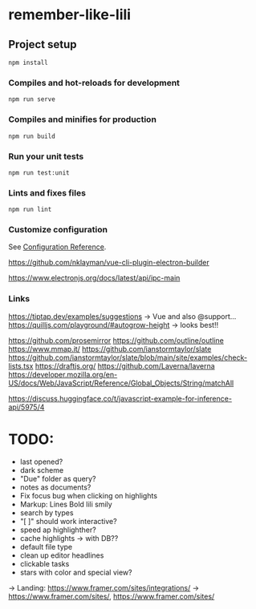 # remember-like-lili

## Project setup
```
npm install
```

### Compiles and hot-reloads for development
```
npm run serve
```

### Compiles and minifies for production
```
npm run build
```

### Run your unit tests
```
npm run test:unit
```

### Lints and fixes files
```
npm run lint
```

### Customize configuration
See [Configuration Reference](https://cli.vuejs.org/config/).

https://github.com/nklayman/vue-cli-plugin-electron-builder

https://www.electronjs.org/docs/latest/api/ipc-main


### Links
https://tiptap.dev/examples/suggestions -> Vue and also @support...
https://quilljs.com/playground/#autogrow-height -> looks best!!

https://github.com/prosemirror
https://github.com/outline/outline
https://www.mmap.it/
https://github.com/ianstormtaylor/slate
https://github.com/ianstormtaylor/slate/blob/main/site/examples/check-lists.tsx
https://draftjs.org/
https://github.com/Laverna/laverna
https://developer.mozilla.org/en-US/docs/Web/JavaScript/Reference/Global_Objects/String/matchAll

https://discuss.huggingface.co/t/javascript-example-for-inference-api/5975/4

# TODO:

- last opened?
- dark scheme
- "Due" folder as query?
- notes as documents?
- Fix focus bug when clicking on highlights
- Markup:
    Lines
    Bold
    lili
    smily
- search by types
- "[ ]" should work interactive?
- speed ap highlighther?
- cache highlights -> with DB??
- default file type
- clean up editor headlines
- clickable tasks
- stars with color and special view?

-> Landing: https://www.framer.com/sites/integrations/
-> https://www.framer.com/sites/, https://www.framer.com/sites/
